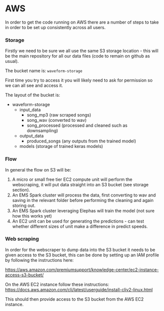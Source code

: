 # AWS 

In order to get the code running on AWS there are a number of steps to take in order to be set up consistently across all users.

### Storage

Firstly we need to be sure we all use the same S3 storage location - this will be the main repository for all our data files (code to remain on github as usual).

The bucket name is:
`waveform-storage`

First time you try to access it you will likely need to ask for permission so we can all see and access it.

The layout of the bucket is:

* waveform-storage
    * input_data
        * song_mp3 (raw scraped songs)
        * song_wav (converted to wav)
        * song_processed (processed and cleaned such as downsampling)
    * output_data
        * produced_songs (any outputs from the trained model)
    * models (storage of trained keras models)


### Flow

In general the flow on S3 will be:
1. A micro or small free tier EC2 compute unit will perform the webscraping, it will put data straight into an S3 bucket (see storage section).
2. An EMS Spark cluster will process the data, first converting to wav and saving in the relevant folder before performing the cleaning and again storing out.
3. An EMS Spark cluster leveraging Elephas will train the model (not sure how this works yet)
4. An EC2 unit can be used for generating the predictions - can test whether different sizes of unit make a difference in predict speeds.

### Web scraping

In order for the webscraper to dump data into the S3 bucket it needs to be given access to the S3 bucket, this can be done by setting up an IAM profile by following the instructions here:

https://aws.amazon.com/premiumsupport/knowledge-center/ec2-instance-access-s3-bucket/

On the AWS EC2 instance follow these instructions:
https://docs.aws.amazon.com/cli/latest/userguide/install-cliv2-linux.html

This should then provide access to the S3 bucket from the AWS EC2 instance.


